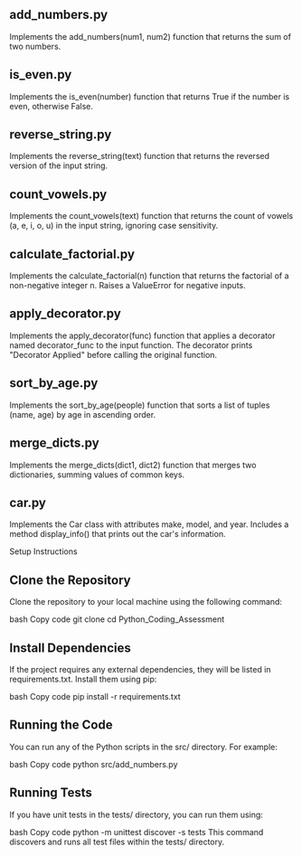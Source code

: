 ## add_numbers.py
Implements the add_numbers(num1, num2) function that returns the sum of two numbers.

## is_even.py
Implements the is_even(number) function that returns True if the number is even, otherwise False.

## reverse_string.py
Implements the reverse_string(text) function that returns the reversed version of the input string.

## count_vowels.py
Implements the count_vowels(text) function that returns the count of vowels (a, e, i, o, u) in the input string, ignoring case sensitivity.

## calculate_factorial.py
Implements the calculate_factorial(n) function that returns the factorial of a non-negative integer n. Raises a ValueError for negative inputs.

## apply_decorator.py
Implements the apply_decorator(func) function that applies a decorator named decorator_func to the input function. The decorator prints "Decorator Applied" before calling the original function.

## sort_by_age.py
Implements the sort_by_age(people) function that sorts a list of tuples (name, age) by age in ascending order.

## merge_dicts.py
Implements the merge_dicts(dict1, dict2) function that merges two dictionaries, summing values of common keys.

## car.py
Implements the Car class with attributes make, model, and year. Includes a method display_info() that prints out the car's information.

Setup Instructions
## Clone the Repository
Clone the repository to your local machine using the following command:

bash
Copy code
git clone <repository-url>
cd Python_Coding_Assessment
## Install Dependencies
If the project requires any external dependencies, they will be listed in requirements.txt. Install them using pip:

bash
Copy code
pip install -r requirements.txt
## Running the Code
You can run any of the Python scripts in the src/ directory. For example:

bash
Copy code
python src/add_numbers.py
## Running Tests
If you have unit tests in the tests/ directory, you can run them using:

bash
Copy code
python -m unittest discover -s tests
This command discovers and runs all test files within the tests/ directory.

